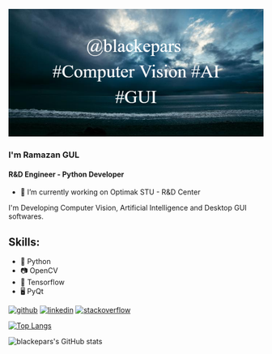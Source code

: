 ![I am Python Developer](blackepars_banner.png)

### I'm Ramazan GUL
#### R&D Engineer - Python Developer
- 🦾 I’m currently working on Optimak STU - R&D Center 

I'm Developing Computer Vision, Artificial Intelligence and Desktop GUI softwares.

## Skills: 
- 🐍 Python 
- 📷 OpenCV 
- 🤖 Tensorflow 
- 🖥️ PyQt 




[<img src='https://cdn.jsdelivr.net/npm/simple-icons@3.0.1/icons/github.svg' alt='github' height='40'>](https://github.com/blackepars)  [<img src='https://cdn.jsdelivr.net/npm/simple-icons@3.0.1/icons/linkedin.svg' alt='linkedin' height='40'>](https://www.linkedin.com/in/ramazan-gul/)  [<img src='https://cdn.jsdelivr.net/npm/simple-icons@3.0.1/icons/stackoverflow.svg' alt='stackoverflow' height='40'>](https://stackoverflow.com/users/12449793/blackepars)  

[![Top Langs](https://github-readme-stats.vercel.app/api/top-langs/?username=blackepars)](https://github.com/anuraghazra/github-readme-stats)


![blackepars's GitHub stats](https://github-readme-stats.vercel.app/api?username=blackepars&show_icons=true&count_private=true)  

